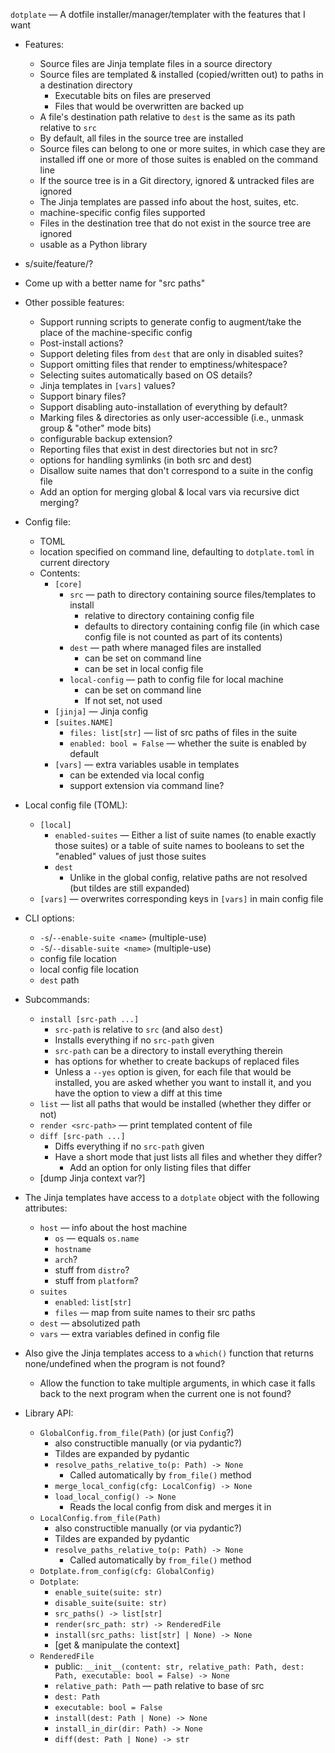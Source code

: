 `dotplate` — A dotfile installer/manager/templater with the features that I
want

- Features:
    - Source files are Jinja template files in a source directory
    - Source files are templated & installed (copied/written out) to paths in a
      destination directory
        - Executable bits on files are preserved
        - Files that would be overwritten are backed up
    - A file's destination path relative to `dest` is the same as its path
      relative to `src`
    - By default, all files in the source tree are installed
    - Source files can belong to one or more suites, in which case they are
      installed iff one or more of those suites is enabled on the command line
    - If the source tree is in a Git directory, ignored & untracked files are ignored
    - The Jinja templates are passed info about the host, suites, etc.
    - machine-specific config files supported
    - Files in the destination tree that do not exist in the source tree are
      ignored
    - usable as a Python library

- s/suite/feature/?

- Come up with a better name for "src paths"

- Other possible features:
    - Support running scripts to generate config to augment/take the place of
      the machine-specific config
    - Post-install actions?
    - Support deleting files from `dest` that are only in disabled suites?
    - Support omitting files that render to emptiness/whitespace?
    - Selecting suites automatically based on OS details?
    - Jinja templates in `[vars]` values?
    - Support binary files?
    - Support disabling auto-installation of everything by default?
    - Marking files & directories as only user-accessible (i.e., unmask group &
      "other" mode bits)
    - configurable backup extension?
    - Reporting files that exist in dest directories but not in src?
    - options for handling symlinks (in both src and dest)
    - Disallow suite names that don't correspond to a suite in the config file
    - Add an option for merging global & local vars via recursive dict merging?

- Config file:
    - TOML
    - location specified on command line, defaulting to `dotplate.toml` in
      current directory
    - Contents:
        - `[core]`
            - `src` — path to directory containing source files/templates to
              install
                - relative to directory containing config file
                - defaults to directory containing config file (in which case
                  config file is not counted as part of its contents)
            - `dest` — path where managed files are installed
                - can be set on command line
                - can be set in local config file
            - `local-config` — path to config file for local machine
                - can be set on command line
                - If not set, not used
        - `[jinja]` — Jinja config
        - `[suites.NAME]`
            - `files: list[str]` — list of src paths of files in the suite
            - `enabled: bool = False` — whether the suite is enabled by default
        - `[vars]` — extra variables usable in templates
            - can be extended via local config
            - support extension via command line?

- Local config file (TOML):
    - `[local]`
        - `enabled-suites` — Either a list of suite names (to enable exactly
          those suites) or a table of suite names to booleans to set the
          "enabled" values of just those suites
        - `dest`
            - Unlike in the global config, relative paths are not resolved (but
              tildes are still expanded)
    - `[vars]` — overwrites corresponding keys in `[vars]` in main config file

- CLI options:
    - `-s`/`--enable-suite <name>` (multiple-use)
    - `-S`/`--disable-suite <name>` (multiple-use)
    - config file location
    - local config file location
    - `dest` path

- Subcommands:
    - `install [src-path ...]`
        - `src-path` is relative to `src` (and also `dest`)
        - Installs everything if no `src-path` given
        - `src-path` can be a directory to install everything therein
        - has options for whether to create backups of replaced files
        - Unless a `--yes` option is given, for each file that would be
          installed, you are asked whether you want to install it, and you have
          the option to view a diff at this time
    - `list` — list all paths that would be installed (whether they differ or
      not)
    - `render <src-path>` — print templated content of file
    - `diff [src-path ...]`
        - Diffs everything if no `src-path` given
        - Have a short mode that just lists all files and whether they differ?
            - Add an option for only listing files that differ
    - [dump Jinja context var?]

- The Jinja templates have access to a `dotplate` object with the following
  attributes:
    - `host` — info about the host machine
        - `os` — equals `os.name`
        - `hostname`
        - `arch`?
        - stuff from `distro`?
        - stuff from `platform`?
    - `suites`
        - `enabled`: `list[str]`
        - `files` — map from suite names to their src paths
    - `dest` — absolutized path
    - `vars` — extra variables defined in config file

- Also give the Jinja templates access to a `which()` function that returns
  none/undefined when the program is not found?
    - Allow the function to take multiple arguments, in which case it falls
      back to the next program when the current one is not found?

- Library API:
    - `GlobalConfig.from_file(Path)` (or just `Config`?)
        - also constructible manually (or via pydantic?)
        - Tildes are expanded by pydantic
        - `resolve_paths_relative_to(p: Path) -> None`
            - Called automatically by `from_file()` method
        - `merge_local_config(cfg: LocalConfig) -> None`
        - `load_local_config() -> None`
            - Reads the local config from disk and merges it in
    - `LocalConfig.from_file(Path)`
        - also constructible manually (or via pydantic?)
        - Tildes are expanded by pydantic
        - `resolve_paths_relative_to(p: Path) -> None`
            - Called automatically by `from_file()` method
    - `Dotplate.from_config(cfg: GlobalConfig)`
    - `Dotplate`:
        - `enable_suite(suite: str)`
        - `disable_suite(suite: str)`
        - `src_paths() -> list[str]`
        - `render(src_path: str) -> RenderedFile`
        - `install(src_paths: list[str] | None) -> None`
        - [get & manipulate the context]
    - `RenderedFile`
        - public: `__init__(content: str, relative_path: Path, dest: Path, executable: bool = False) -> None`
        - `relative_path: Path` — path relative to base of src
        - `dest: Path`
        - `executable: bool = False`
        - `install(dest: Path | None) -> None`
        - `install_in_dir(dir: Path) -> None`
        - `diff(dest: Path | None) -> str`
